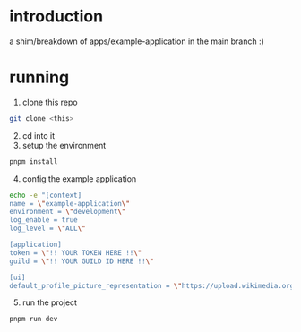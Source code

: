# introduction

a shim/breakdown of apps/example-application in the main branch :)

# running

1. clone this repo

```bash
git clone <this>
```

2. cd into it
3. setup the environment

```bash
pnpm install
```

4. config the example application

```bash
echo -e "[context]
name = \"example-application\"
environment = \"development\"
log_enable = true
log_level = \"ALL\"

[application]
token = \"!! YOUR TOKEN HERE !!\"
guild = \"!! YOUR GUILD ID HERE !!\"

[ui]
default_profile_picture_representation = \"https://upload.wikimedia.org/wikipedia/commons/a/ac/Default_pfp.jpg\"" > ./apps/example-application/.env.development.toml
```

5. run the project

```bash
pnpm run dev
```
